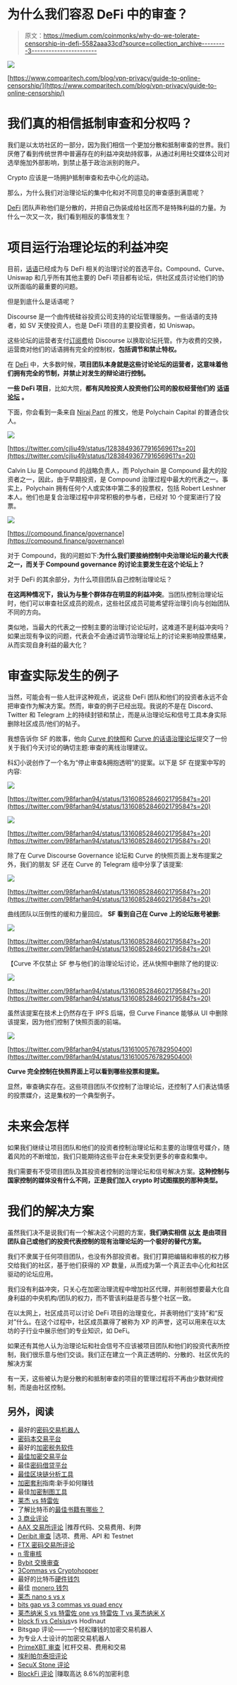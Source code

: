 # 为什么我们容忍 DeFi 中的审查？

> 原文：<https://medium.com/coinmonks/why-do-we-tolerate-censorship-in-defi-5582aaa33cd?source=collection_archive---------3----------------------->

![](img/2bff392feca7e10139abd8b1f5917d39.png)

[https://www.comparitech.com/blog/vpn-privacy/guide-to-online-censorship/](https://www.comparitech.com/blog/vpn-privacy/guide-to-online-censorship/)

# 我们真的相信抵制审查和分权吗？

我们是以太坊社区的一部分，因为我们相信一个更加分散和抵制审查的世界。我们厌倦了看到传统世界中普遍存在的利益冲突劫持叙事，从通过利用社交媒体公司对选举施加外部影响，到禁止基于政治派别的账户。

Crypto 应该是一场拥护抵制审查和去中心化的运动。

那么，为什么我们对治理论坛的集中化和对不同意见的审查感到满意呢？

[DeFi](https://blog.coincodecap.com/the-ultimate-guide-to-defi-decentralized-finance) 团队声称他们是分散的，并把自己伪装成给社区而不是特殊利益的力量。为什么一次又一次，我们看到相反的事情发生？

# 项目运行治理论坛的利益冲突

目前，[话语](https://www.discourse.org/)已经成为与 DeFi 相关的治理讨论的首选平台。Compound、Curve、Uniswap 和几乎所有其他主要的 DeFi 项目都有论坛，供社区成员讨论他们的协议所面临的最重要的问题。

但是到底什么是话语呢？

Discourse 是一个由传统硅谷投资公司支持的论坛管理服务。一些话语的支持者，如 SV 天使投资人，也是 DeFi 项目的主要投资者，如 Uniswap。

这些论坛的运营者支付[订阅费](https://www.discourse.org/)给 Discourse 以换取论坛托管。作为收费的交换，运营商对他们的话语拥有完全的控制权，**包括调节和禁止特权。**

在 [DeFi](https://blog.coincodecap.com/the-ultimate-guide-to-defi-decentralized-finance) 中，大多数时候，**项目团队本身就是这些讨论论坛的运营者，这意味着他们拥有完全的节制，并禁止对发生的辩论进行控制。**

**一些 DeFi 项目**，比如大院，**都有风险投资人投资他们公司的股权经营他们的** [**话语论坛**](https://www.comp.xyz/) **。**

下面，你会看到一条来自 [Niraj Pant](https://www.linkedin.com/in/nirajpant) 的推文，他是 Polychain Capital 的普通合伙人。

![](img/8bbe64c9c8fca5f6511dadc7e407790f.png)

[https://twitter.com/cjliu49/status/1283849367791656961?s=20](https://twitter.com/cjliu49/status/1283849367791656961?s=20)

Calvin Liu 是 Compound 的战略负责人，而 Polychain 是 Compound 最大的投资者之一，因此，由于早期投资，是 Compound 治理过程中最大的代表之一。事实上，Polychain 拥有任何个人或实体中第二多的投票权，包括 Robert Leshner 本人。他们也是复合治理过程中非常积极的参与者，已经对 10 个提案进行了投票。

![](img/f0541a23074f9ad2dc6e389a25fc4451.png)

[https://compound.finance/governance](https://compound.finance/governance)

对于 Compound，我的问题如下:**为什么我们要接纳控制中央治理论坛的最大代表之一，而关于 Compound governance 的讨论主要发生在这个论坛上？**

对于 DeFi 的其余部分，为什么项目团队自己控制治理论坛？

**在这两种情况下，我认为与整个群体存在明显的利益冲突**。当团队控制治理论坛时，他们可以审查社区成员的观点，这些社区成员可能希望将治理引向与创始团队不同的方向。

类似地，当最大的代表之一控制主要的治理讨论论坛时，这难道不是利益冲突吗？如果出现有争议的问题，代表会不会通过调节治理论坛上的讨论来影响投票结果，从而实现自身利益的最大化？

# 审查实际发生的例子

当然，可能会有一些人批评这种观点，说这些 DeFi 团队和他们的投资者永远不会把审查作为解决方案。然而，审查的例子已经出现。我说的不是在 Discord、Twitter 和 Telegram 上的持续封锁和禁止，而是从治理论坛和信号工具本身实际删除社区成员/他们的帖子。

我想告诉你 SF 的故事，他向 [Curve 的快照](https://snapshot.page/#/curve)和 [Curve 的话语治理论坛](https://gov.curve.fi/)提交了一份关于我们今天讨论的确切主题:审查的离线治理建议。

科幻小说创作了一个名为“停止审查&拥抱透明”的提案。以下是 SF 在提案中写的内容:

![](img/aa0d9127304f738136298e70f53cd6c3.png)

[https://twitter.com/98farhan94/status/1316085284602179584?s=20](https://twitter.com/98farhan94/status/1316085284602179584?s=20)

![](img/cdee8d3fb14c5034ad46f9f792c78556.png)

[https://twitter.com/98farhan94/status/1316085284602179584?s=20](https://twitter.com/98farhan94/status/1316085284602179584?s=20)

除了在 Curve Discourse Governance 论坛和 Curve 的快照页面上发布提案之外，我们的朋友 SF 还在 Curve 的 Telegram 组中分享了该提案:

![](img/bcac3dd01bc6206dfd359e81fe99dbb1.png)

[https://twitter.com/98farhan94/status/1316085284602179584?s=20](https://twitter.com/98farhan94/status/1316085284602179584?s=20)

曲线团队以压倒性的缓和力量回应。 **SF 看到自己在 Curve 上的论坛账号被删:**

![](img/b5c0e732b580b0f97d4a36da1a1adc0a.png)

[https://twitter.com/98farhan94/status/1316085284602179584?s=20](https://twitter.com/98farhan94/status/1316085284602179584?s=20)

【Curve 不仅禁止 SF 参与他们的治理论坛讨论，还从快照中删除了他的提议:

![](img/b6ff0542d2a5817847c0dbf404eb3d86.png)

[https://twitter.com/98farhan94/status/1316085284602179584?s=20](https://twitter.com/98farhan94/status/1316085284602179584?s=20)

虽然该提案在技术上仍然存在于 IPFS 后端，但 Curve Finance 能够从 UI 中删除该提案，因为他们控制了快照页面的前端。

![](img/534e12c97984e719210c254f610ad7f6.png)

[https://twitter.com/98farhan94/status/1316100576782950400](https://twitter.com/98farhan94/status/1316100576782950400)

**Curve 完全控制在快照界面上可以看到哪些投票和提案。**

显然，审查确实存在。这些项目团队不仅控制了治理论坛，还控制了人们表达情感的投票媒介，这是集权的一个典型例子。

# 未来会怎样

如果我们继续让项目团队和他们的投资者控制治理论坛和主要的治理信号媒介，随着风险的不断增加，我们只能期待这些平台在未来受到更多的审查和集中。

我们需要有不受项目团队及其投资者控制的治理论坛和信号解决方案。**这种控制与国家控制的媒体没有什么不同，正是我们加入 crypto 时试图摆脱的那种类型。**

# 我们的解决方案

虽然我们决不是说我们有一个解决这个问题的方案，**我们确实相信** [**以太**](https://theether.io/) **是由项目团队自己或他们的投资代表控制的现有治理论坛的一个极好的替代方案。**

我们不隶属于任何项目团队，也没有外部投资者。我们打算把编辑和审核的权力移交给我们的社区，基于他们获得的 XP 数量，从而成为第一个真正去中心化和社区驱动的论坛应用。

我们没有利益冲突，只关心在加密治理流程中增加社区代理，并削弱想要最大化自身利益的中央机构/团队的权力，而不管该利益是否与整个社区一致。

在以太网上，社区成员可以讨论 DeFi 项目的治理变化，并表明他们“支持”和“反对”什么。在这个过程中，社区成员赢得了被称为 XP 的声誉，这可以用来在以太坊的子行业中展示他们的专业知识，如 DeFi。

如果还有其他人认为治理论坛和社会信号不应该被项目团队和他们的投资代表所控制，我们很乐意与他们交谈。我们正在建立一个真正透明的、分散的、社区优先的解决方案

有一天，这些被认为是分散的和抵制审查的项目的管理过程将不再由少数财阀控制，而是由社区控制。

## 另外，阅读

*   最好的[密码交易机器人](/coinmonks/crypto-trading-bot-c2ffce8acb2a)
*   [密码本交易平台](/coinmonks/top-10-crypto-copy-trading-platforms-for-beginners-d0c37c7d698c)
*   最好的[加密税务软件](/coinmonks/best-crypto-tax-tool-for-my-money-72d4b430816b)
*   [最佳加密交易平台](/coinmonks/the-best-crypto-trading-platforms-in-2020-the-definitive-guide-updated-c72f8b874555)
*   最佳[密码借贷平台](/coinmonks/top-5-crypto-lending-platforms-in-2020-that-you-need-to-know-a1b675cec3fa)
*   [最佳区块链分析工具](https://bitquery.io/blog/best-blockchain-analysis-tools-and-software)
*   [加密套利](/coinmonks/crypto-arbitrage-guide-how-to-make-money-as-a-beginner-62bfe5c868f6)指南:新手如何赚钱
*   最佳[加密制图工具](/coinmonks/what-are-the-best-charting-platforms-for-cryptocurrency-trading-85aade584d80)
*   [莱杰 vs 特雷佐](/coinmonks/ledger-vs-trezor-best-hardware-wallet-to-secure-cryptocurrency-22c7a3fd391e)
*   了解比特币的[最佳书籍有哪些？](/coinmonks/what-are-the-best-books-to-learn-bitcoin-409aeb9aff4b)
*   [3 商业评论](/coinmonks/3commas-review-an-excellent-crypto-trading-bot-2020-1313a58bec92)
*   [AAX 交易所评论](/coinmonks/aax-exchange-review-2021-67c5ea09330c) |推荐代码、交易费用、利弊
*   [Deribit 审查](/coinmonks/deribit-review-options-fees-apis-and-testnet-2ca16c4bbdb2) |选项、费用、API 和 Testnet
*   [FTX 密码交易所评论](/coinmonks/ftx-crypto-exchange-review-53664ac1198f)
*   [n 零审核](/coinmonks/ngrave-zero-review-c465cf8307fc)
*   [Bybit 交换审查](/coinmonks/bybit-exchange-review-dbd570019b71)
*   [3Commas vs Cryptohopper](/coinmonks/cryptohopper-vs-3commas-vs-shrimpy-a2c16095b8fe)
*   最好的比特币[硬件钱包](/coinmonks/the-best-cryptocurrency-hardware-wallets-of-2020-e28b1c124069?source=friends_link&sk=324dd9ff8556ab578d71e7ad7658ad7c)
*   最佳 [monero 钱包](https://blog.coincodecap.com/best-monero-wallets)
*   [莱杰 nano s vs x](https://blog.coincodecap.com/ledger-nano-s-vs-x)
*   [bits gap vs 3 commas vs quad ency](https://blog.coincodecap.com/bitsgap-3commas-quadency)
*   [莱杰纳米 S vs 特雷佐 one vs 特雷佐 T vs 莱杰纳米 X](https://blog.coincodecap.com/ledger-nano-s-vs-trezor-one-ledger-nano-x-trezor-t)
*   [block fi vs Celsius](/coinmonks/blockfi-vs-celsius-vs-hodlnaut-8a1cc8c26630)vs Hodlnaut
*   Bitsgap 评论——一个轻松赚钱的加密交易机器人
*   为专业人士设计的加密交易机器人
*   [PrimeXBT 审查](/coinmonks/primexbt-review-88e0815be858) |杠杆交易、费用和交易
*   [埃利帕尔泰坦评论](/coinmonks/ellipal-titan-review-85e9071dd029)
*   [SecuX Stone 评论](https://blog.coincodecap.com/secux-stone-hardware-wallet-review)
*   [BlockFi 评论](/coinmonks/blockfi-review-53096053c097) |赚取高达 8.6%的加密利息